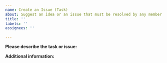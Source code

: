 ```yaml
---
name: Create an Issue (Task)
about: Suggest an idea or an issue that must be resolved by any member of the team.
title: ''
labels: ''
assignees: ''

---
```


**Please describe the task or issue:**



**Additional information:**
